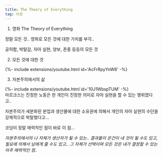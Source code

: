 ```yaml
---
title: The Theory of Everything
tag: 이상
---
```


1. 영화 The Theory of Everything

정말 모든 것.. 영화로 모든 것에 대한 가치를 부각..

공허함, 박탈감, 자아 실현, 양보, 존중 등등의 모든 것


2. 모든 것에 대한 것

<div>{%- include extensions/youtube.html id='AcFrRpyYnW8' -%}</div>

3. 자본주의에서의 삶

<div>{%- include extensions/youtube.html id='10J1WbspTUM' -%}</div>
마르크스는 진정한 노동은 한 개인이 진정한 의미로 자아 실현을 할 수 있는 행위였다고..

자본주의가 세분화된 분업과 생산물에 대한 소유권에 의해서 개인의 자아 실현의 수단을 강제적으로 박탈했다고...

코딩이 정말 매력적인 점이 바로 이 점...

_자본주의에서의 나 자체가 생산자가 될 수 있는.. 결과물이 온건이 내 것이 될 수도 있고, 필요에 의해서 남에게 줄 수도 있고.. 그 자체가 선택이며 모든 것은 내가 결정할 수 있는 아주 매력적인 점.._